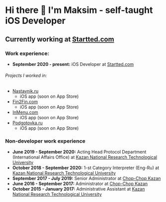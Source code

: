 # Hi there 👋 I'm Maksim - self-taught iOS Developer

## Currently working at [Startted.com](https://www.startted.com "startted.com")

### Work experience:

* **September 2020 - present:** iOS Developer at [Startted.com](https://www.startted.com "startted.com")

###### Projects I worked in:
* [Nastavnik.ru](https://nastavnik.ru "Nastavnik.ru")
  * iOS app (soon on App Store)
* [Fin2Fin.com](https://fin2fin.com "Fin2Fin")
  * iOS app (soon on App Store)
* [InMenu.com](https://inmenu.com "InMenu")
  * iOS app (soon on App Store)
* [Podgotovka.ru](https://www.podgotovka.ru "Podgotovka")
  * iOS app (soon on App Store)


### Non-developer work experience

* **June 2019 - September 2020:** Acting Head Protocol Department (International Affairs Office) at [Kazan National Research Technological University](http://www.kstu.ru "KNRTU")
* **October 2018 - September 2020:** 1-st Category Interpreter (Eng-Ru) at [Kazan National Research Technological University](http://www.kstu.ru "KNRTU")
* **September 2017 - July 2019:** Senior Administrator at [Chop-Chop Kazan](https://chopchop.me/city/kzn/ "Chop-Chop")
* **June 2016 - September 2017:** Administrator at [Chop-Chop Kazan](https://chopchop.me/city/kzn/ "Chop-Chop")
* **October 2015 - January 2017:** Administrative Assistant at [Kazan National Research Technological University](http://www.kstu.ru "KNRTU")
